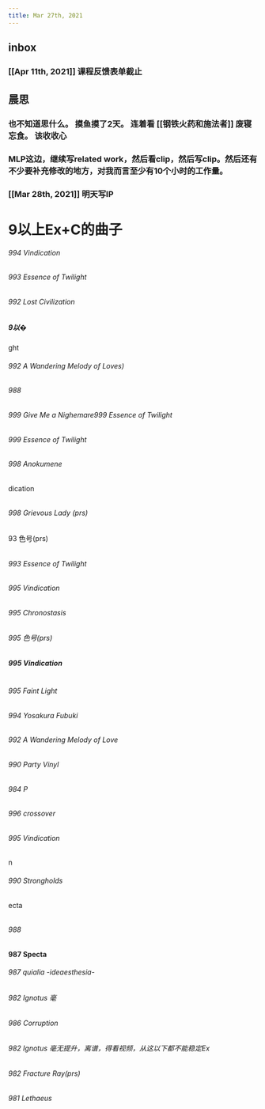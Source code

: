 ```yaml
---
title: Mar 27th, 2021
---
```


## inbox
### [[Apr 11th, 2021]] 课程反馈表单截止
## 晨思
### 也不知道思什么。 摸鱼摸了2天。 连着看 [[钢铁火药和施法者]] 废寝忘食。 该收收心
### MLP这边，继续写related work，然后看clip，然后写clip。然后还有不少要补充修改的地方，对我而言至少有10个小时的工作量。
### [[Mar 28th, 2021]] 明天写IP
# 9以上Ex+C的曲子
###### 994 Vindication
###### 993 Essence of Twilight
###### 992 Lost Civilization
##### 9以�
ght
###### 992 A Wandering Melody of Loves)
######
######
######
##
###### 988
###### 999 Give Me a Nighemare999 Essence of Twilight
###### 999 Essence of Twilight
###### 998 Anokumene
dication
######
######
###### 998 Grievous Lady (prs)
93 色号(prs)
######
###### 993 Essence of Twilight
###### 995 Vindication
###### 995 Chronostasis
###### 995 色号(prs)
##### 995 Vindication
#
###### 995 Faint Light
###### 994 Yosakura Fubuki
###### 992 A Wandering Melody of Love
###### 990 Party Vinyl
######
######
###### 984 P
###### 996 crossover
###### 995 Vindication
n
###### 990 Strongholds
ecta
######
###### 988 #
#### 987 Specta
###### 987 quialia -ideaesthesia-
###### 982 Ignotus 毫
###### 986 Corruption
###### 982 Ignotus 毫无提升，离谱，得看视频，从这以下都不能稳定Ex
###### 982 Fracture Ray(prs)
###### 981 Lethaeus
